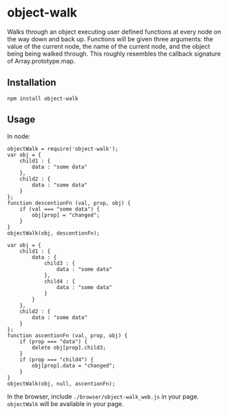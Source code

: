 # object-walk

Walks through an object executing user defined functions at every node on the 
 way down and back up. Functions will be given three arguments: the value
 of the current node, the name of the current node, and the object being
 being walked through. This roughly resembles the callback signature of
 Array.prototype.map.

## Installation

```
npm install object-walk
```

## Usage

In node:

```
objectWalk = require('object-walk');
var obj = {
    child1 : {
        data : "some data"
    },
    child2 : {
        data : "some data"
    }
};
function descentionFn (val, prop, obj) {
    if (val === "some data") {
        obj[prop] = "changed";
    }
}
objectWalk(obj, descentionFn);
```

```
var obj = {
    child1 : {
        data : {
            child3 : {
                data : "some data"
            },
            child4 : {
                data : "some data"
            }
        }
    },
    child2 : {
        data : "some data"
    }
};
function ascentionFn (val, prop, obj) {
    if (prop === "data") {
        delete obj[prop].child3;
    }
    if (prop === "child4") {
        obj[prop].data = "changed";
    }
}
objectWalk(obj, null, ascentionFn);
```

In the browser, include `./browser/object-walk_web.js` in your page. `objectWalk`
 will be available in your page.
